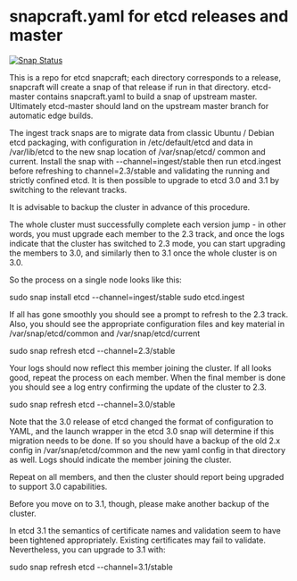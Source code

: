 # snapcraft.yaml for etcd releases and master

[![Snap Status](https://build.snapcraft.io/badge/tvansteenburgh/etcd-snaps.svg)](https://build.snapcraft.io/user/tvansteenburgh/etcd-snaps)

This is a repo for etcd snapcraft; each directory corresponds to a release,
snapcraft will create a snap of that release if run in that directory.
etcd-master contains snapcraft.yaml to build a snap of upstream master.
Ultimately etcd-master should land on the upstream master branch for
automatic edge builds.

The ingest track snaps are to migrate data from classic Ubuntu / Debian etcd
packaging, with configuration in /etc/default/etcd and data in
/var/lib/etcd to the new snap location of /var/snap/etcd/ common and
current. Install the snap with --channel=ingest/stable then run etcd.ingest
before refreshing to channel=2.3/stable and validating the running and
strictly confined etcd. It is then possible to upgrade to etcd 3.0 and 3.1
by switching to the relevant tracks.

It is advisable to backup the cluster in advance of this procedure.

The whole cluster must successfully complete each version jump - in other
words, you must upgrade each member to the 2.3 track, and once the logs
indicate that the cluster has switched to 2.3 mode, you can start upgrading
the members to 3.0, and similarly then to 3.1 once the whole cluster is on
3.0.

So the process on a single node looks like this:

  sudo snap install etcd --channel=ingest/stable
  sudo etcd.ingest

If all has gone smoothly you should see a prompt to refresh to the 2.3
track. Also, you should see the appropriate configuration files and key
material in /var/snap/etcd/common and /var/snap/etcd/current

  sudo snap refresh etcd --channel=2.3/stable

Your logs should now reflect this member joining the cluster. If all looks
good, repeat the process on each member. When the final member is done you
should see a log entry confirming the update of the cluster to 2.3.

  sudo snap refresh etcd --channel=3.0/stable

Note that the 3.0 release of etcd changed the format of configuration to
YAML, and the launch wrapper in the etcd 3.0 snap will determine if this
migration needs to be done. If so you should have a backup of the old 2.x
config in /var/snap/etcd/common and the new yaml config in that directory as
well. Logs should indicate the member joining the cluster.

Repeat on all members, and then the cluster should report being upgraded to
support 3.0 capabilities.

Before you move on to 3.1, though, please make another backup of the cluster.

In etcd 3.1 the semantics of certificate names and validation seem to have
been tightened appropriately. Existing certificates may fail to validate.
Nevertheless, you can upgrade to 3.1 with:

  sudo snap refresh etcd --channel=3.1/stable
